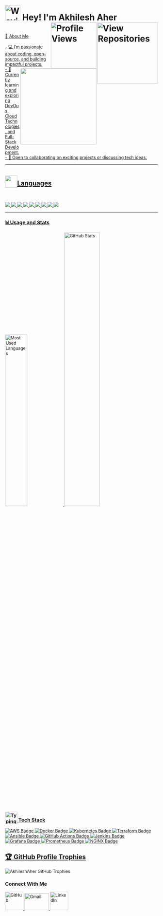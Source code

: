 

<h1>
<img src="https://media.giphy.com/media/WUlplcMpOCEmTGBtBW/giphy.gif"  width="50" alt="Waving Hand GIF"> 
    Hey! I'm Akhilesh Aher

<a href="https://github.com/AkhileshAher?tab=repositories" target="_blank">
 <img align="right" src="https://img.shields.io/badge/View%20Repositories-FFD700?style=for-the-badge&logo=github&logoColor=white" alt="View Repositories" width="200" />
<img align="right" src="https://komarev.com/ghpvc/?username=AkhileshAher&color=red&style=for-the-badge" alt="Profile Views" width="150" />


       
</h1>
<img align='right' src="https://media.giphy.com/media/M9gbBd9nbDrOTu1Mqx/giphy.gif" height="250" width="250">




<p>
<br>👋 About Me</br>
<br>- 💻 I’m passionate about coding, open-source, and building impactful projects.
<br>- 🌱 Currently learning and exploring DevOps, Cloud Technologies, and Full-Stack Development.
<br>- 🤝 Open to collaborating on exciting projects or discussing tech ideas.</br>

---
</p>

<h2><img id="typing-man"
        src="https://emojipedia-us.s3.amazonaws.com/source/skype/289/man-technologist_1f468-200d-1f4bb.png" width="40px"
        style="position: relative;top: 7px;" alt="">Languages</h2>
        <br>
<p>
<img src="https://img.shields.io/badge/C-1E90FF?style=for-the-badge&logo=C&logoColor=white" />
<img src="https://img.shields.io/badge/C%2B%2B-8B0000?style=for-the-badge&logo=C%2B%2B&logoColor=white" />
<img src="https://img.shields.io/badge/Python-32CD32?style=for-the-badge&logo=python&logoColor=white" />
<img src="https://img.shields.io/badge/Java-FF4500?style=for-the-badge&logo=java&logoColor=white" />
<img src="https://img.shields.io/badge/HTML-FFD700?style=for-the-badge&logo=html5&logoColor=white" />
<img src="https://img.shields.io/badge/CSS-00BFFF?style=for-the-badge&logo=css3&logoColor=white" />
<img src="https://img.shields.io/badge/JavaScript-FF6347?style=for-the-badge&logo=javascript&logoColor=black" />
<img src="https://img.shields.io/badge/Bootstrap-FF1493?style=for-the-badge&logo=bootstrap&logoColor=white" />
<img src="https://img.shields.io/badge/MySql-20B2AA?style=for-the-badge&logo=mysql&logoColor=white" />


<!-- <img src="https://img.shields.io/badge/Bulma-00C7B7?style=for-the-badge&logo=bulma&logoColor=white"/> -->
<!-- <img src="https://img.shields.io/badge/Django-092E20?style=for-the-badge&logo=django&logoColor=white"/> -->
<!-- <br> -->
<!-- <img src="https://img.shields.io/badge/Flask-000000?style=for-the-badge&logo=flask&logoColor=white"/> -->
<!-- <img src="https://img.shields.io/badge/postgres-0B96B2?style=for-the-badge&logo=postgresql&logoColor=white"/> -->
<!-- <img src="https://img.shields.io/badge/SQLite-07405E?style=for-the-badge&logo=sqlite&logoColor=white"/> -->

  </p>


 <hr style="height:0.5px;">
 <h3>📊Usage and Stats</h3>
<p align="left">
    <img src="https://github-readme-stats.vercel.app/api/top-langs/?username=AkhileshAher&layout=compact&theme=white&hide_border=false&border_radius=10" alt="Most Used Languages" width="38%" />
  <img src="https://github-readme-stats.vercel.app/api?username=AkhileshAher&show_icons=true&theme=white&hide_border=false&border_radius=10" alt="GitHub Stats" width="48%" />
</p>


<h3>
    <img id="typing-man" 
        src="https://emojipedia-us.s3.amazonaws.com/source/skype/289/man-technologist_1f468-200d-1f4bb.png" 
        width="40px" 
        style="position: relative; top: 7px;" 
        alt="Typing Man Emoji"> 
     Tech Stack
</h3>

<p>
    <img src="https://img.shields.io/badge/AWS-232F3E?style=for-the-badge&logo=amazon-aws&logoColor=white" alt="AWS Badge" />
    <img src="https://img.shields.io/badge/Docker-2496ED?style=for-the-badge&logo=docker&logoColor=white" alt="Docker Badge" />
    <img src="https://img.shields.io/badge/Kubernetes-326CE5?style=for-the-badge&logo=kubernetes&logoColor=white" alt="Kubernetes Badge" />
    <img src="https://img.shields.io/badge/Terraform-623CE4?style=for-the-badge&logo=terraform&logoColor=white" alt="Terraform Badge" />
    <img src="https://img.shields.io/badge/Ansible-EE0000?style=for-the-badge&logo=ansible&logoColor=white" alt="Ansible Badge" />
    <img src="https://img.shields.io/badge/GitHub%20Actions-2088FF?style=for-the-badge&logo=github-actions&logoColor=white" alt="GitHub Actions Badge" />
    <img src="https://img.shields.io/badge/Jenkins-D24939?style=for-the-badge&logo=jenkins&logoColor=white" alt="Jenkins Badge" />
    <img src="https://img.shields.io/badge/Grafana-F46800?style=for-the-badge&logo=grafana&logoColor=white" alt="Grafana Badge" />
    <img src="https://img.shields.io/badge/Prometheus-E6522C?style=for-the-badge&logo=prometheus&logoColor=white" alt="Prometheus Badge" />
    <img src="https://img.shields.io/badge/NGINX-009639?style=for-the-badge&logo=nginx&logoColor=white" alt="NGINX Badge" />
</p>

<h2>🏆 GitHub Profile Trophies </h2>
<a href="https://github.com/ryo-ma/github-profile-trophy" target="_blank"><img src="https://github-profile-trophy.vercel.app/?username=AkhileshAher&theme=gruvbox&row=1&column=4" alt="AkhileshAher GitHub Trophies" style="display: inline-block;"></a>







<h3>Connect With Me</h3>

<p>
    <a href="https://github.com/AkhileshAher" target="_blank">
        <img alt="GitHub" src="https://cdn.jsdelivr.net/npm/simple-icons@v9/icons/github.svg" width="60" height="60"  />
    </a>
    <a href="mailto:aherakhilesh88@gmail.com" target="_blank">
    <img alt="Gmail" src="https://mailmeteor.com/logos/assets/PNG/Gmail_Logo_256px.png" width="80" height="55" />
</a>
    <a href="https://www.linkedin.com/in/akhilesh-aher" target="_blank">
        <img alt="LinkedIn" src="https://upload.wikimedia.org/wikipedia/commons/c/ca/LinkedIn_logo_initials.png" width="60" height="60" />
    </a>
</p>


